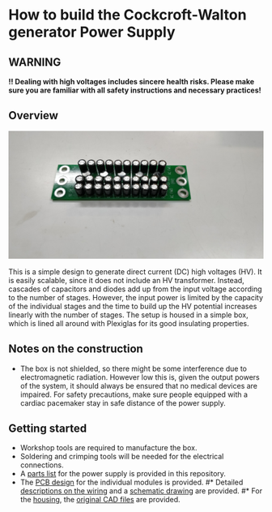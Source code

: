 # How to build the Cockcroft-Walton generator Power Supply

## WARNING

**!! Dealing with high voltages includes sincere health risks. Please make sure you are familiar with all safety instructions and necessary practices!**

## Overview

![Top view of one module](https://github.com/SebastianDahle/PlasmaSolution/blob/master/HV_power_supplies/Cockcroft-Walton/CW_module_1.jpg "Top view of one module")

This is a simple design to generate direct current (DC) high voltages (HV). It is easily scalable, since it does not include an HV transformer. Instead, cascades of capacitors and diodes add up from the input voltage according to the number of stages. However, the input power is limited by the capacity of the individual stages and the time to build up the HV potential increases linearly with the number of stages. The setup is housed in a simple box, which is lined all around with Plexiglas for its good insulating properties.

## Notes on the construction

* The box is not shielded, so there might be some interference due to electromagnetic radiation. However low this is, given the output powers of the system, it should always be ensured that no medical devices are impaired. For safety precautions, make sure people equipped with a cardiac pacemaker stay in safe distance of the power supply.

## Getting started

* Workshop tools are required to manufacture the box. 
* Soldering and crimping tools will be needed for the electrical connections.
* A [parts list](https://github.com/SebastianDahle/PlasmaSolution/blob/master/HV_power_supplies/Cockcroft-Walton/parts_list.md) for the power supply is provided in this repository.
* The [PCB design](https://github.com/SebastianDahle/PlasmaSolution/blob/master/HV_power_supplies/Cockcroft-Walton/KiCad) for the individual modules is provided.
#* Detailed [descriptions on the wiring](https://github.com/SebastianDahle/PlasmaSolution/blob/master/HV_power_supplies/Cockcroft-Walton/wiring/README.md) and a [schematic drawing](https://github.com/SebastianDahle/PlasmaSolution/tree/master/HV_power_supplies/Cockcroft-Walton/wiring) are provided.
#* For the [housing](https://github.com/SebastianDahle/PlasmaSolution/blob/master/HV_power_supplies/Cockcroft-Walton/housing/%23FT-driver%20box.PDF), the [original CAD files](https://github.com/SebastianDahle/PlasmaSolution/tree/master/HV_power_supplies/Cockcroft-Walton/housing) are provided.

